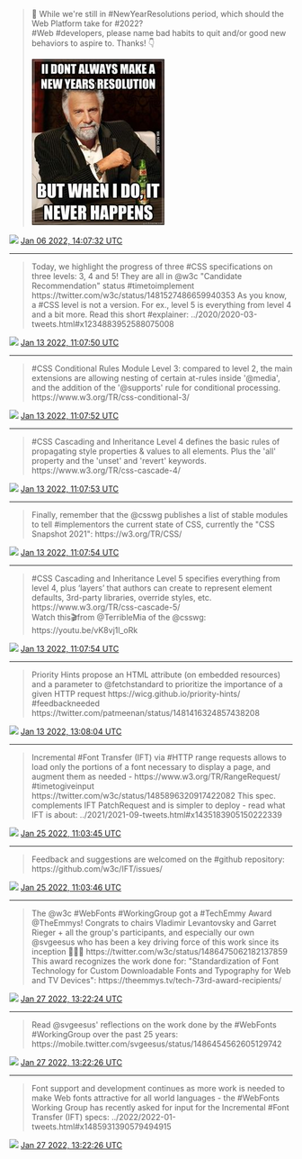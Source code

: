 > 📢 While we're still in \#NewYearResolutions period, which should the Web Platform take for \#2022?   
> \#Web \#developers, please name bad habits to quit and/or good new behaviors to aspire to\.  Thanks\! 👇 
> 
> ![](../media/1479092270674718726-FIbAl0AXEAAjTT_.png)

<img src="../media/tweet.ico" width="12" /> [Jan 06 2022, 14:07:32 UTC](https://twitter.com/w3cdevs/status/1479092270674718726)

----

> Today, we highlight the progress of three \#CSS specifications on three levels: 3, 4 and 5\! They are all in @w3c "Candidate Recommendation" status \#timetoimplement https://twitter\.com/w3c/status/1481527486659940353
> As you know, a \#CSS level is not a version\. For ex\., level 5 is everything from level 4 and a bit more\. Read this short \#explainer: \.\./2020/2020\-03\-tweets\.html\#x1234883952588075008

<img src="../media/tweet.ico" width="12" /> [Jan 13 2022, 11:07:50 UTC](https://twitter.com/w3cdevs/status/1481583765067550720)

----

> \#CSS Conditional Rules Module Level 3: compared to level 2, the main extensions are allowing nesting of certain at\-rules inside '@media', and the addition of the '@supports' rule for conditional processing\. https://www\.w3\.org/TR/css\-conditional\-3/

<img src="../media/tweet.ico" width="12" /> [Jan 13 2022, 11:07:52 UTC](https://twitter.com/w3cdevs/status/1481583770687922177)

----

> \#CSS Cascading and Inheritance Level 4 defines the basic rules of propagating style properties &amp; values to all elements\. Plus the 'all' property and the 'unset' and 'revert'  keywords\.  
> https://www\.w3\.org/TR/css\-cascade\-4/

<img src="../media/tweet.ico" width="12" /> [Jan 13 2022, 11:07:53 UTC](https://twitter.com/w3cdevs/status/1481583775175876608)

----

> Finally, remember that the @csswg publishes a list of stable modules to tell \#implementors the current state of CSS, currently the "CSS Snapshot 2021": https://w3\.org/TR/CSS/

<img src="../media/tweet.ico" width="12" /> [Jan 13 2022, 11:07:54 UTC](https://twitter.com/w3cdevs/status/1481583781102473219)

----

> \#CSS Cascading and Inheritance Level 5 specifies everything from level 4, plus ‘layers’ that authors can create to represent element defaults, 3rd\-party libraries, override styles, etc\. https://www\.w3\.org/TR/css\-cascade\-5/   
> Watch this🎬from @TerribleMia of the @csswg: https://youtu\.be/vK8vj1l\_oRk

<img src="../media/tweet.ico" width="12" /> [Jan 13 2022, 11:07:54 UTC](https://twitter.com/w3cdevs/status/1481583779034677249)

----

> Priority Hints propose an HTML attribute \(on embedded resources\) and a parameter to @fetchstandard to prioritize the importance of a given HTTP request https://wicg\.github\.io/priority\-hints/ \#feedbackneeded https://twitter\.com/patmeenan/status/1481416324857438208

<img src="../media/tweet.ico" width="12" /> [Jan 13 2022, 13:08:04 UTC](https://twitter.com/w3cdevs/status/1481614023061909504)

----

> Incremental \#Font Transfer \(IFT\) via \#HTTP range requests allows to load only the portions of a font necessary to display a page, and augment them as needed \- https://www\.w3\.org/TR/RangeRequest/ \#timetogiveinput https://twitter\.com/w3c/status/1485896320917422082
> This spec\. complements IFT PatchRequest and is simpler to deploy \- read what IFT is about: \.\./2021/2021\-09\-tweets\.html\#x1435183905150222339

<img src="../media/tweet.ico" width="12" /> [Jan 25 2022, 11:03:45 UTC](https://twitter.com/w3cdevs/status/1485931390579494915)

----

> Feedback and suggestions are welcomed on the \#github  repository: https://github\.com/w3c/IFT/issues/

<img src="../media/tweet.ico" width="12" /> [Jan 25 2022, 11:03:46 UTC](https://twitter.com/w3cdevs/status/1485931396120068099)

----

> The @w3c \#WebFonts \#WorkingGroup got a \#TechEmmy Award @TheEmmys\! Congrats to chairs Vladimir Levantovsky and Garret Rieger \+ all the group's participants, and especially our own @svgeesus who has been a key driving force of this work since its inception 👏👏👏 https://twitter\.com/w3c/status/1486475062182137859
> This award recognizes the work done for: "Standardization of Font Technology for Custom Downloadable Fonts and Typography for Web and TV Devices": https://theemmys\.tv/tech\-73rd\-award\-recipients/

<img src="../media/tweet.ico" width="12" /> [Jan 27 2022, 13:22:24 UTC](https://twitter.com/w3cdevs/status/1486691059895869442)

----

> Read @svgeesus' reflections on the work done by the \#WebFonts \#WorkingGroup over the past 25 years: https://mobile\.twitter\.com/svgeesus/status/1486454562605129742

<img src="../media/tweet.ico" width="12" /> [Jan 27 2022, 13:22:26 UTC](https://twitter.com/w3cdevs/status/1486691068011761669)

----

> Font support and development continues as more work is needed to make Web fonts attractive for all world languages \- the \#WebFonts Working Group has recently asked for input for the Incremental \#Font Transfer \(IFT\) specs: \.\./2022/2022\-01\-tweets\.html\#x1485931390579494915

<img src="../media/tweet.ico" width="12" /> [Jan 27 2022, 13:22:26 UTC](https://twitter.com/w3cdevs/status/1486691065541316608)